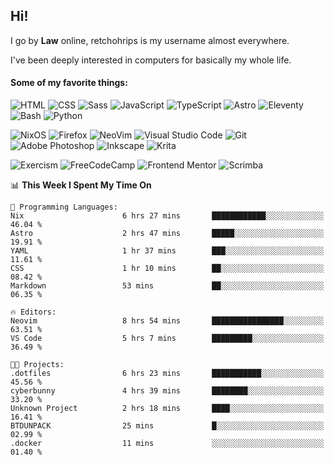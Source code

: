 ## Hi!

I go by **Law** online, retchohrips is my username almost everywhere.

I've been deeply interested in computers for basically my whole life.

#### Some of my favorite things:

![HTML](https://img.shields.io/badge/HTML-%23E34F26?style=flat&logo=html5&logoColor=white)
![CSS](https://img.shields.io/badge/CSS-%231572B6?style=flat&logo=css3&logoColor=white)
![Sass](https://img.shields.io/badge/Sass-%23CC6699?style=flat&logo=sass&logoColor=white)
![JavaScript](https://img.shields.io/badge/JavaScript-%23F7DF1E?style=flat&logo=javascript&logoColor=black)
![TypeScript](https://img.shields.io/badge/TypeScript-%233178C6?style=flat&logo=typescript&logoColor=white)
![Astro](https://img.shields.io/badge/Astro-%23BC52EE?style=flat&logo=astro&logoColor=white)
![Eleventy](https://img.shields.io/badge/Eleventy-black?style=flat&logo=eleventy&logoColor=white)
![Bash](https://img.shields.io/badge/Bash-%234EAA25?style=flat&logo=gnu-bash&logoColor=white)
![Python](https://img.shields.io/badge/Python-3670A0?style=flat&logo=python&logoColor=white)

![NixOS](https://img.shields.io/badge/NixOS-%235277C3?style=flat&logo=nixos&logoColor=white)
![Firefox](https://img.shields.io/badge/Firefox-FF7139?style=lat&logo=Firefox-Browser&logoColor=white)
![NeoVim](https://img.shields.io/badge/NeoVim-%2357A143?style=flat&logo=neovim&logoColor=white)
![Visual Studio Code](https://img.shields.io/badge/VS%20Code-0078d7.svg?style=flat&logo=visual-studio-code&logoColor=white)
![Git](https://img.shields.io/badge/Git-%23F05032?style=flat&logo=git&logoColor=white)
![Adobe Photoshop](https://img.shields.io/badge/Photoshop-%2331A8FF?style=flat&logo=adobe%20photoshop&logoColor=white)
![Inkscape](https://img.shields.io/badge/Inkscape-e0e0e0?style=flat&logo=inkscape&logoColor=080A13)
![Krita](https://img.shields.io/badge/Krita-203759?style=flat&logo=krita&logoColor=white)

![Exercism](https://img.shields.io/badge/Exercism-009CAB?style=flat&logo=exercism&logoColor=white)
![FreeCodeCamp](https://img.shields.io/badge/freeCodeCamp-%23123?style=flat&logo=freecodecamp&logoColor=white)
![Frontend Mentor](https://img.shields.io/badge/Frontend%20Mentor-%233F54A3?style=flat&logo=Frontend-Mentor&logoColor=white)
![Scrimba](https://img.shields.io/badge/Scrimba-2B283A?style=flat&logo=scrimba&logoColor=white)

<!--START_SECTION:waka-->
📊 **This Week I Spent My Time On** 

```text
💬 Programming Languages: 
Nix                      6 hrs 27 mins       ████████████░░░░░░░░░░░░░   46.04 % 
Astro                    2 hrs 47 mins       █████░░░░░░░░░░░░░░░░░░░░   19.91 % 
YAML                     1 hr 37 mins        ███░░░░░░░░░░░░░░░░░░░░░░   11.61 % 
CSS                      1 hr 10 mins        ██░░░░░░░░░░░░░░░░░░░░░░░   08.42 % 
Markdown                 53 mins             ██░░░░░░░░░░░░░░░░░░░░░░░   06.35 % 

🔥 Editors: 
Neovim                   8 hrs 54 mins       ████████████████░░░░░░░░░   63.51 % 
VS Code                  5 hrs 7 mins        █████████░░░░░░░░░░░░░░░░   36.49 % 

🐱‍💻 Projects: 
.dotfiles                6 hrs 23 mins       ███████████░░░░░░░░░░░░░░   45.56 % 
cyberbunny               4 hrs 39 mins       ████████░░░░░░░░░░░░░░░░░   33.20 % 
Unknown Project          2 hrs 18 mins       ████░░░░░░░░░░░░░░░░░░░░░   16.41 % 
BTDUNPACK                25 mins             █░░░░░░░░░░░░░░░░░░░░░░░░   02.99 % 
.docker                  11 mins             ░░░░░░░░░░░░░░░░░░░░░░░░░   01.40 % 
```


<!--END_SECTION:waka-->
